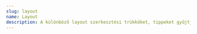 ```yaml
---
slug: layout
name: Layout
description: A különböző layout szerkesztési trükköket, tippeket gyűjtjük egybe.
---
```


